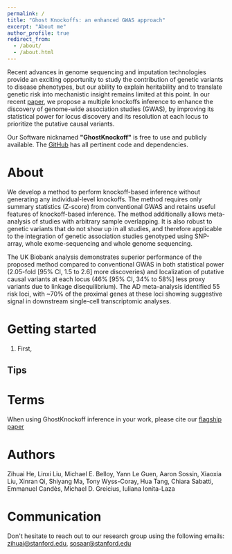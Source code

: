 ```yaml
---
permalink: /
title: "Ghost Knockoffs: an enhanced GWAS approach"
excerpt: "About me"
author_profile: true
redirect_from: 
  - /about/
  - /about.html
---
```


Recent advances in genome sequencing and imputation technologies provide an exciting opportunity to study the contribution of genetic variants to disease phenotypes, but our ability to explain heritability and to translate genetic risk into mechanistic insight remains limited at this point. In our recent [paper](https://www.biorxiv.org/content/10.1101/2021.12.06.471440v1.abstract), we propose a multiple knockoffs inference to enhance the discovery of genome-wide association studies (GWAS), by improving its statistical power for locus discovery and its resolution at each locus to prioritize the putative causal variants. 

Our Software nicknamed **"GhostKnockoff"** is free to use and publicly available. The [GitHub](https://sosaar@github.com) has all pertinent code and dependencies. 

About
======
We develop a method to perform knockoff-based inference without generating any individual-level knockoffs. The method requires only summary statistics (Z-score) from conventional GWAS and retains useful features of knockoff-based inference. The method additionally allows meta-analysis of studies with arbitrary sample overlapping. It is also robust to genetic variants that do not show up in all studies, and therefore applicable to the integration of genetic association studies genotyped using SNP-array, whole exome-sequencing and whole genome sequencing. 

The UK Biobank analysis demonstrates superior performance of the proposed method compared to conventional GWAS in both statistical power (2.05-fold [95% CI, 1.5 to 2.6] more discoveries) and localization of putative causal variants at each locus (46% [95% CI, 34% to 58%] less proxy variants due to linkage disequilibrium). The AD meta-analysis identified 55 risk loci, with ~70% of the proximal genes at these loci showing suggestive signal in downstream single-cell transcriptomic analyses.


Getting started
======
1. First, 

Tips
------


Terms
======
When using GhostKnockoff inference in your work, please cite our [flagship paper](https://www.biorxiv.org/content/10.1101/2021.12.06.471440v1.abstract)

Authors
======
Zihuai He, Linxi Liu, Michael E. Belloy, Yann Le Guen, Aaron Sossin, Xiaoxia Liu, Xinran Qi, Shiyang Ma, Tony Wyss-Coray, Hua Tang, Chiara Sabatti, Emmanuel Candès, Michael D. Greicius, Iuliana Ionita-Laza


Communication
=====
Don't hesitate to reach out to our research group using the following emails: zihuai@stanford.edu, sosaar@stanford.edu
